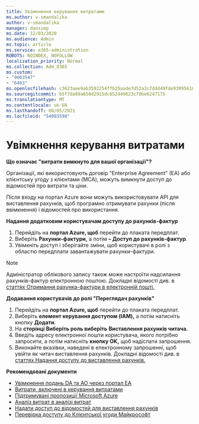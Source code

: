 ```yaml
---
title: Увімкнення керування витратами
ms.author: v-smandalika
author: v-smandalika
manager: dansimp
ms.date: 12/03/2020
ms.audience: Admin
ms.topic: article
ms.service: o365-administration
ROBOTS: NOINDEX, NOFOLLOW
localization_priority: Normal
ms.collection: Adm_O365
ms.custom:
- "9003547"
- "6463"
ms.openlocfilehash: c3623aee9ab3592254ffb25aade7d52a2c7ddd49fde939956162cd4008d5ba19
ms.sourcegitcommit: b5f7da89a650d2915dc652449623c78be6247175
ms.translationtype: MT
ms.contentlocale: uk-UA
ms.lasthandoff: 08/05/2021
ms.locfileid: "54003590"
---
```

# <a name="enable-cost-management"></a>Увімкнення керування витратами

**Що означає "витрати вимкнуто для вашої організації"?**

Організації, які використовують договір "Enterprise Agreement" (EA) або клієнтську угоду з клієнтами (MCA), можуть вимкнути доступ до відомостей про витрати та ціни.

Після входу на портал Azure вони можуть використовувати API для виставлення рахунків, щоб програмно отримувати рахунки (після ввімкнення) і відомостей про використання.

**Надання додатковим користувачам доступу до рахунків-фактур**

1. Перейдіть на **портал Azure, щоб** перейти до плаката передплат.
2. Виберіть **Рахунки-фактури,** а потім **– Доступ до рахунків-фактур**.
3. Увімкніть доступ і зберігайте зміни, щоб користувачі в ролі з областю передплати завантажувати рахунки-фактури.

> [!NOTE]
> Адміністратор облікового запису також може настроїти надсилання рахунків-фактур електронною поштою. Докладні відомості див. в [статтях Отримання рахунка-фактури в електронній пошті.](https://docs.microsoft.com/azure/cost-management-billing/manage/download-azure-invoice-daily-usage-date?)

**Додавання користувачів до ролі "Переглядач рахунків"**

1. Перейдіть на **портал Azure, щоб** перейти до плаката передплат.
2. Виберіть **елемент керування доступом (IAM),** а потім натисніть кнопку **Додати**.
3. На **сторінці Виберіть роль виберіть** **Виставлення рахунків читача.**
4. Введіть адресу електронної пошти користувача, якого потрібно запросити, а потім натисніть **кнопку OK,** щоб надіслати запрошення.
5. Виконайте вказівки, наведені в електронному запрошенні, щоб увійти як читач виставлення рахунків. Докладні відомості див. в [статтях Надання доступу до виставлення рахунків.](https://docs.microsoft.com/azure/cost-management-billing/manage/manage-billing-access?WT.mc_id=Portal-Microsoft_Azure_Support#opt-in)

**Рекомендовані документи**

- [Увімкнення подань DA та AO через портал EA](https://docs.microsoft.com/azure/cost-management-billing/costs/assign-access-acm-data?WT.mc_id=Portal-Microsoft_Azure_Support#enable-access-to-costs-in-the-ea-portal)
- [Витрати, включені в керування витратами](https://docs.microsoft.com/azure/cost-management-billing/costs/understand-cost-mgt-data?WT.mc_id=Portal-Microsoft_Azure_Support#costs-included-in-cost-management)
- [Підтримувані пропозиції Microsoft Azure](https://docs.microsoft.com/azure/cost-management-billing/costs/understand-cost-mgt-data?WT.mc_id=Portal-Microsoft_Azure_Support#supported-microsoft-azure-offers)
- [Аналіз витрат в аналізі витрат](https://docs.microsoft.com/azure/cost-management-billing/costs/quick-acm-cost-analysis?WT.mc_id=Portal-Microsoft_Azure_Support&tabs=azure-portal#review-costs-in-cost-analysis)
- [Надати доступ до відомостей для виставлення рахунків](https://docs.microsoft.com/azure/cost-management-billing/manage/manage-billing-access?WT.mc_id=Portal-Microsoft_Azure_Support)
- [Перевірка доступу до Клієнтської угоди Майкрософт](https://docs.microsoft.com/azure/cost-management-billing/manage/download-azure-invoice-daily-usage-date?WT.mc_id=Portal-Microsoft_Azure_Support#check-access-to-a-microsoft-customer-agreement)






